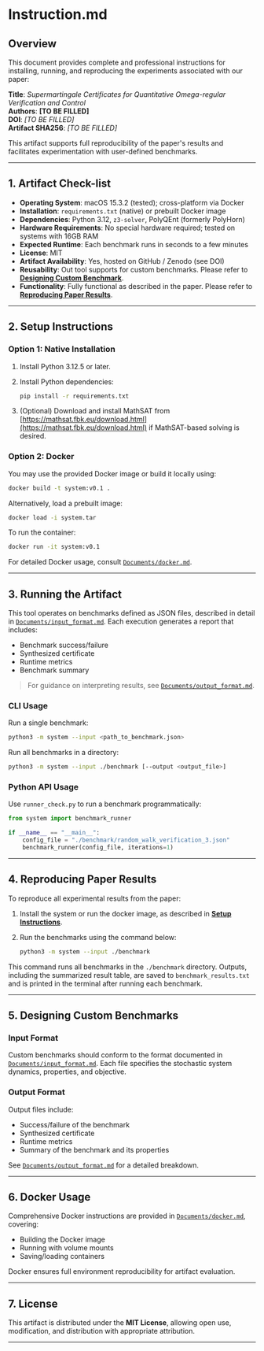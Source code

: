 
# Instruction.md

## Overview

This document provides complete and professional instructions for installing, running, and reproducing the experiments associated with our paper:

**Title**: *Supermartingale Certificates for Quantitative Omega-regular Verification and Control*  
**Authors**: **[TO BE FILLED]**  
**DOI**: *[TO BE FILLED]*  
**Artifact SHA256**: *[TO BE FILLED]*  

This artifact supports full reproducibility of the paper's results and facilitates experimentation with user-defined benchmarks.

---

## 1. Artifact Check-list

- **Operating System**: macOS 15.3.2 (tested); cross-platform via Docker
- **Installation**: `requirements.txt` (native) or prebuilt Docker image
- **Dependencies**: Python 3.12, `z3-solver`, PolyQEnt (formerly PolyHorn)
- **Hardware Requirements**: No special hardware required; tested on systems with 16GB RAM
- **Expected Runtime**: Each benchmark runs in seconds to a few minutes
- **License**: MIT
- **Artifact Availability**: Yes, hosted on GitHub / Zenodo (see DOI)
- **Reusability**: Out tool supports for custom benchmarks. Please refer to [**Designing Custom Benchmark**](#5-designing-custom-benchmarks).
- **Functionality**: Fully functional as described in the paper. Please refer to [**Reproducing Paper Results**](#4-reproducing-paper-results).

---

## 2. Setup Instructions

### Option 1: Native Installation

1. Install Python 3.12.5 or later.
2. Install Python dependencies:

   ```bash
   pip install -r requirements.txt
   ```

3. (Optional) Download and install MathSAT from [https://mathsat.fbk.eu/download.html](https://mathsat.fbk.eu/download.html) if MathSAT-based solving is desired.

### Option 2: Docker

You may use the provided Docker image or build it locally using:

```bash
docker build -t system:v0.1 .
```

Alternatively, load a prebuilt image:

```bash
docker load -i system.tar
```

To run the container:

```bash
docker run -it system:v0.1
```

For detailed Docker usage, consult [`Documents/docker.md`](./docker.md).

---

## 3. Running the Artifact

This tool operates on benchmarks defined as JSON files, described in detail in [`Documents/input_format.md`](./input_format.md). Each execution generates a report that includes:

- Benchmark success/failure
- Synthesized certificate
- Runtime metrics
- Benchmark summary

> For guidance on interpreting results, see [`Documents/output_format.md`](./output_format.md).

### CLI Usage

Run a single benchmark:

```bash
python3 -m system --input <path_to_benchmark.json>
```

Run all benchmarks in a directory:

```bash
python3 -m system --input ./benchmark [--output <output_file>]
```

### Python API Usage

Use `runner_check.py` to run a benchmark programmatically:

```python
from system import benchmark_runner

if __name__ == "__main__":
    config_file = "./benchmark/random_walk_verification_3.json"
    benchmark_runner(config_file, iterations=1)
```

---

## 4. Reproducing Paper Results

To reproduce all experimental results from the paper:
1. Install the system or run the docker image, as described in [**Setup Instructions**](#2-setup-instructions).
2. Run the benchmarks using the command below:
   
   ```bash
   python3 -m system --input ./benchmark
   ```

This command runs all benchmarks in the `./benchmark` directory. Outputs, including the summarized result table, are saved to `benchmark_results.txt` and is printed in the terminal after running each benchmark.

---

## 5. Designing Custom Benchmarks

### Input Format

Custom benchmarks should conform to the format documented in [`Documents/input_format.md`](./input_format.md). 
Each file specifies the stochastic system dynamics, properties, and objective.

### Output Format

Output files include:

- Success/failure of the benchmark
- Synthesized certificate
- Runtime metrics
- Summary of the benchmark and its properties

See [`Documents/output_format.md`](./output_format.md) for a detailed breakdown.

---

## 6. Docker Usage

Comprehensive Docker instructions are provided in [`Documents/docker.md`](./docker.md), covering:

- Building the Docker image
- Running with volume mounts
- Saving/loading containers

Docker ensures full environment reproducibility for artifact evaluation.

---

## 7. License

This artifact is distributed under the **MIT License**, allowing open use, modification, and distribution with appropriate attribution.

---
